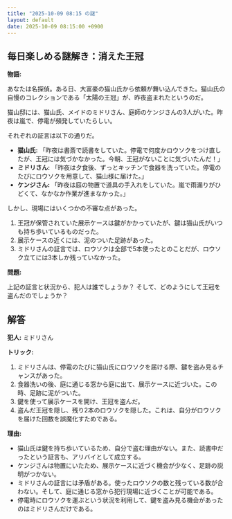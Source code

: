 ```yaml
---
title: "2025-10-09 08:15 の謎"
layout: default
date: 2025-10-09 08:15:00 +0900
---
```

## 毎日楽しめる謎解き：消えた王冠

**物語:**

あなたは名探偵。ある日、大富豪の猫山氏から依頼が舞い込んできた。猫山氏の自慢のコレクションである「太陽の王冠」が、昨夜盗まれたというのだ。

猫山邸には、猫山氏、メイドのミドリさん、庭師のケンジさんの3人がいた。昨夜は嵐で、停電が頻発していたらしい。

それぞれの証言は以下の通りだ。

*   **猫山氏:** 「昨夜は書斎で読書をしていた。停電で何度かロウソクをつけ直したが、王冠には気づかなかった。今朝、王冠がないことに気づいたんだ！」
*   **ミドリさん:** 「昨夜は夕食後、ずっとキッチンで食器を洗っていた。停電のたびにロウソクを用意して、猫山様に届けた。」
*   **ケンジさん:** 「昨夜は庭の物置で道具の手入れをしていた。嵐で雨漏りがひどくて、なかなか作業が進まなかった。」

しかし、現場にはいくつかの不審な点があった。

1.  王冠が保管されていた展示ケースは鍵がかかっていたが、鍵は猫山氏がいつも持ち歩いているものだった。
2.  展示ケースの近くには、泥のついた足跡があった。
3.  ミドリさんの証言では、ロウソクは全部で5本使ったとのことだが、ロウソク立てには3本しか残っていなかった。

**問題:**

上記の証言と状況から、犯人は誰でしょうか？ そして、どのようにして王冠を盗んだのでしょうか？

## 解答

**犯人:** ミドリさん

**トリック:**

1.  ミドリさんは、停電のたびに猫山氏にロウソクを届ける際、鍵を盗み見るチャンスがあった。
2.  食器洗いの後、庭に通じる窓から庭に出て、展示ケースに近づいた。この時、足跡に泥がついた。
3.  鍵を使って展示ケースを開け、王冠を盗んだ。
4.  盗んだ王冠を隠し、残り2本のロウソクを隠した。これは、自分がロウソクを届けた回数を誤魔化すためである。

**理由:**

*   猫山氏は鍵を持ち歩いているため、自分で盗む理由がない。また、読書中だったという証言も、アリバイとして成立する。
*   ケンジさんは物置にいたため、展示ケースに近づく機会が少なく、足跡の説明がつかない。
*   ミドリさんの証言には矛盾がある。使ったロウソクの数と残っている数が合わない。そして、庭に通じる窓から犯行現場に近づくことが可能である。
*   停電時にロウソクを運ぶという状況を利用して、鍵を盗み見る機会があったのはミドリさんだけである。
